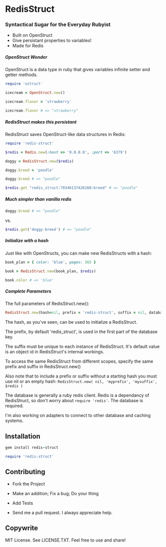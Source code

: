 
# RedisStruct
### Syntactical Sugar for the Everyday Rubyist

* Built on OpenStruct
* Give persistant properties to variables!
* Made for Redis



##### OpenStruct Wonder

OpenStruct is a data type in ruby that gives variables infinite setter and getter methods. 

```ruby
require 'ostruct'

icecream = OpenStruct.new()

icecream.flavor = 'strawberry'

icecream.flavor # => "strawberry"
```

##### RedisStruct makes this persistant

RedisStruct saves OpenStruct-like data structures in Redis:

```ruby
require 'redis-struct'

$redis = Redis.new(:host => '0.0.0.0', :port => '6379')

doggy = RedisStruct.new($redis)

doggy.breed = 'poodle'

doggy.breed # => "poodle"

$redis.get "redis_struct:70346137426160:breed" # => "poodle"
```

##### Much simpler than vanilla redis

```ruby
doggy.breed # => "poodle"
```

vs.


```ruby
$redis.get('doggy-breed') # => "poodle"
```


##### Initialize with a hash

Just like with OpenStructs, you can make new RedisStructs with a hash:

```	ruby
book_plan = { color: 'blue', pages: 365 }

book = RedisStruct.new(book_plan, $redis)

book.color # => 'blue'
```

##### Complete Parameters

The full parameters of RedisStruct.new():

```ruby
RedisStruct.new(hash=nil, prefix = 'redis-struct', suffix = nil, database)
```

The hash, as you've seen, can be used to initialize a RedisStruct.

The prefix, by default 'redis_struct', is used in the first part of the database key. 

The suffix must be unique to each instance of RedisStruct. It's default value is an object id in RedisStruct's internal workings. 

To access the same RedisStruct from different scopes, specify the same prefix and suffix in RedisStruct.new()

Also note that to include a prefix or suffix without a starting hash you must use nil or an empty hash: `RedisStruct.new( nil, 'myprefix', 'mysuffix', $redis )`

The database is generally a ruby redis client. Redis is a dependancy of RedisStruct, so don't worry about `require 'redis'`. The database is required. 

I'm also working on adapters to connect to other database and caching systems.

## Installation

```ruby
gem install redis-struct
```

```ruby
require 'redis-struct'
```

## Contributing

- Fork the Project

- Make an addition; Fix a bug; Do your thing

- Add Tests

- Send me a pull request. I always appreciate help.

## Copywrite

MIT License. See LICENSE.TXT. Feel free to use and share!